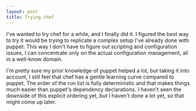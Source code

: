 ```yaml
---
layout: post
title: Trying chef
---
```

I've wanted to try chef for a while, and I finally did it. I figured the best way to try it would be trying to
replicate a complex setup I've already done with puppet. This way I don't have to figure out scripting and
configuration issues, I can concentrate only on the actual configuration management, all in a well-know domain.

I'm pretty sure my prior knowledge of puppet helped a lot, but taking it into account, I still feel that chef has a
gentle learning curve compared to puppet. The order of the run list is fully deterministic and that makes things much
easier than puppet's dependency declarations. I haven't seen the downside of this explicit ordering yet, but I haven't
done a lot yet, so that might come up later.
